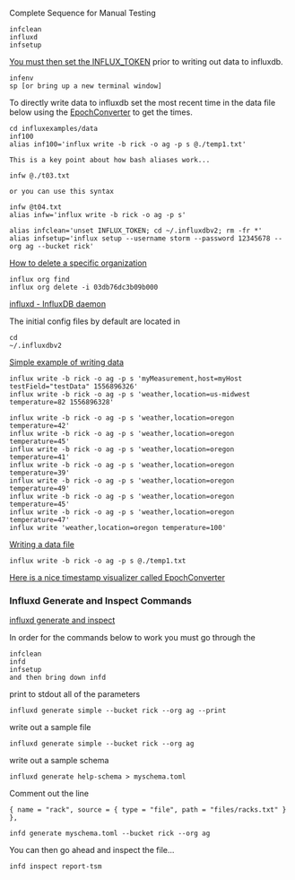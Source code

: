 
Complete Sequence for Manual Testing

```
infclean
influxd
infsetup
```

[You must then set the INFLUX_TOKEN](https://github.com/stormasm/go-examples/blob/master/filenv/Readme.md) prior to writing out data to influxdb.

```
infenv
sp [or bring up a new terminal window]
```

To directly write data to influxdb set the most recent time in the data file
below using the
[EpochConverter](https://www.epochconverter.com/) to get the times.

```
cd influxexamples/data
inf100
alias inf100='influx write -b rick -o ag -p s @./temp1.txt'

This is a key point about how bash aliases work...

infw @./t03.txt

or you can use this syntax

infw @t04.txt
alias infw='influx write -b rick -o ag -p s'
```

```
alias infclean='unset INFLUX_TOKEN; cd ~/.influxdbv2; rm -fr *'
alias infsetup='influx setup --username storm --password 12345678 --org ag --bucket rick'
```

[How to delete a specific organization](https://v2.docs.influxdata.com/v2.0/organizations/delete-org/)

```
influx org find
influx org delete -i 03db76dc3b09b000
```

[influxd - InfluxDB daemon](https://v2.docs.influxdata.com/v2.0/reference/cli/influxd/)

The initial config files by default are located in
```
cd
~/.influxdbv2
```

[Simple example of writing data](https://v2.docs.influxdata.com/v2.0/write-data/)
```
influx write -b rick -o ag -p s 'myMeasurement,host=myHost testField="testData" 1556896326'
influx write -b rick -o ag -p s 'weather,location=us-midwest temperature=82 1556896328'
```

```
influx write -b rick -o ag -p s 'weather,location=oregon temperature=42'
influx write -b rick -o ag -p s 'weather,location=oregon temperature=45'
influx write -b rick -o ag -p s 'weather,location=oregon temperature=41'
influx write -b rick -o ag -p s 'weather,location=oregon temperature=39'
influx write -b rick -o ag -p s 'weather,location=oregon temperature=49'
influx write -b rick -o ag -p s 'weather,location=oregon temperature=45'
influx write -b rick -o ag -p s 'weather,location=oregon temperature=47'
influx write 'weather,location=oregon temperature=100'
```

[Writing a data file](https://v2.docs.influxdata.com/v2.0/write-data/#example-influx-write-commands)

```
influx write -b rick -o ag -p s @./temp1.txt
```

[Here is a nice timestamp visualizer called EpochConverter](https://www.epochconverter.com/)

### Influxd Generate and Inspect Commands

[influxd generate and inspect](https://v2.docs.influxdata.com/v2.0/reference/cli/influxd/)

In order for the commands below to work you must go through the

```
infclean
infd
infsetup
and then bring down infd
```

print to stdout all of the parameters
```
influxd generate simple --bucket rick --org ag --print
```

write out a sample file
```
influxd generate simple --bucket rick --org ag
```

write out a sample schema
```
influxd generate help-schema > myschema.toml
```

Comment out the line
```
{ name = "rack", source = { type = "file", path = "files/racks.txt" } },
```

```
infd generate myschema.toml --bucket rick --org ag
```

You can then go ahead and inspect the file...

```
infd inspect report-tsm
```
